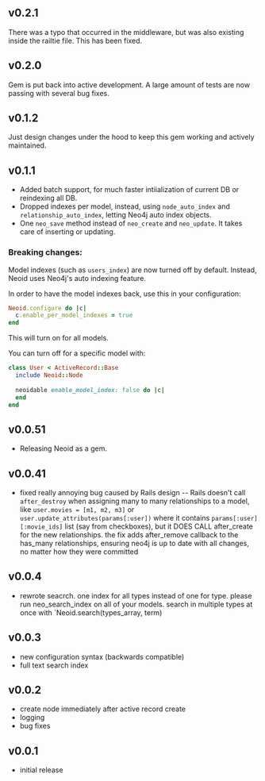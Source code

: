 ## v0.2.1
There was a typo that occurred in the middleware, but was also existing inside the railtie file. This has been fixed.

## v0.2.0
Gem is put back into active development. A large amount of tests are now passing with several bug fixes.

## v0.1.2
Just design changes under the hood to keep this gem working and actively maintained.

## v0.1.1

* Added batch support, for much faster intiialization of current DB or reindexing all DB.
* Dropped indexes per model, instead, using `node_auto_index` and `relationship_auto_index`, letting Neo4j auto index objects.
* One `neo_save` method instead of `neo_create` and `neo_update`. It takes care of inserting or updating.

### Breaking changes:

Model indexes (such as `users_index`) are now turned off by default. Instead, Neoid uses Neo4j's auto indexing feature.

In order to have the model indexes back, use this in your configuration:

```ruby
Neoid.configure do |c|
  c.enable_per_model_indexes = true
end
```

This will turn on for all models.

You can turn off for a specific model with:

```ruby
class User < ActiveRecord::Base
  include Neoid::Node
  
  neoidable enable_model_index: false do |c|
  end
end
```

## v0.0.51

* Releasing Neoid as a gem.

## v0.0.41

* fixed really annoying bug caused by Rails design -- Rails doesn't call `after_destroy` when assigning many to many relationships to a model, like `user.movies = [m1, m2, m3]` or `user.update_attributes(params[:user])` where it contains `params[:user][:movie_ids]` list (say from checkboxes), but it DOES CALL after_create for the new relationships. the fix adds after_remove callback to the has_many relationships, ensuring neo4j is up to date with all changes, no matter how they were committed

## v0.0.4

* rewrote seacrch. one index for all types instead of one for type. please run neo_search_index on all of your models.
  search in multiple types at once with `Neoid.search(types_array, term)

## v0.0.3

* new configuration syntax (backwards compatible)
* full text search index

## v0.0.2

* create node immediately after active record create
* logging
* bug fixes

## v0.0.1

* initial release